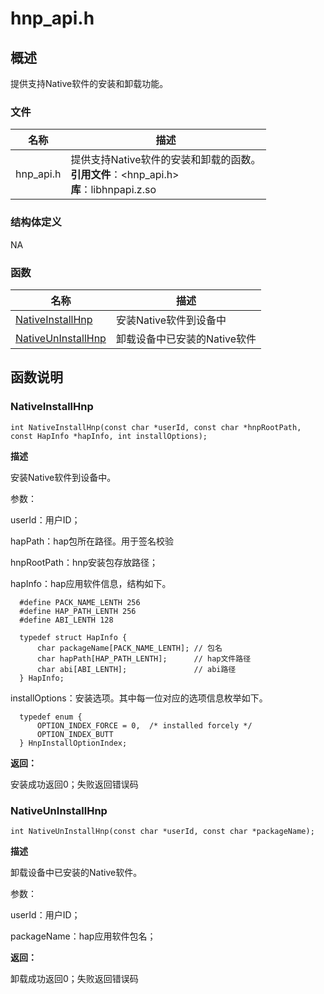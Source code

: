 # hnp_api.h


## 概述

提供支持Native软件的安装和卸载功能。

### 文件

| 名称 | 描述 |
| -------- | -------- |
| hnp_api.h | 提供支持Native软件的安装和卸载的函数。<br/>**引用文件**：&lt;hnp_api.h&gt;<br/>**库**：libhnpapi.z.so |


### 结构体定义
NA

### 函数

| 名称 | 描述 |
| -------- | -------- |
| [NativeInstallHnp](#nativeinstallhnp) | 安装Native软件到设备中 |
| [NativeUnInstallHnp](#nativeuninstallhnp)| 卸载设备中已安装的Native软件 |



## 函数说明


### NativeInstallHnp

```
int NativeInstallHnp(const char *userId, const char *hnpRootPath, const HapInfo *hapInfo, int installOptions);
```

**描述**

  安装Native软件到设备中。

  参数：

  userId：用户ID；

  hapPath：hap包所在路径。用于签名校验

  hnpRootPath：hnp安装包存放路径；

  hapInfo：hap应用软件信息，结构如下。
  ```
    #define PACK_NAME_LENTH 256
    #define HAP_PATH_LENTH 256
    #define ABI_LENTH 128

    typedef struct HapInfo {
        char packageName[PACK_NAME_LENTH]; // 包名
        char hapPath[HAP_PATH_LENTH];      // hap文件路径
        char abi[ABI_LENTH];               // abi路径
    } HapInfo;
  ```

  installOptions：安装选项。其中每一位对应的选项信息枚举如下。
  ```
    typedef enum {
        OPTION_INDEX_FORCE = 0,  /* installed forcely */
        OPTION_INDEX_BUTT
    } HnpInstallOptionIndex;
  ```

**返回：**

安装成功返回0；失败返回错误码

### NativeUnInstallHnp

```
int NativeUnInstallHnp(const char *userId, const char *packageName);
```

**描述**

  卸载设备中已安装的Native软件。

  参数：

  userId：用户ID；

  packageName：hap应用软件包名；


**返回：**

卸载成功返回0；失败返回错误码
